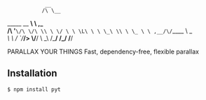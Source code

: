                 __
               /\ \__
 _____   __  __\ \ ,_\
/\ '__`\/\ \/\ \\ \ \/
\ \ \L\ \ \ \_\ \\ \ \_
 \ \ ,__/\/`____ \\ \__\
  \ \ \/  `/___/> \\/__/
   \ \_\     /\___/
    \/_/     \/__/

PARALLAX YOUR THINGS
Fast, dependency-free, flexible parallax

## Installation

    $ npm install pyt